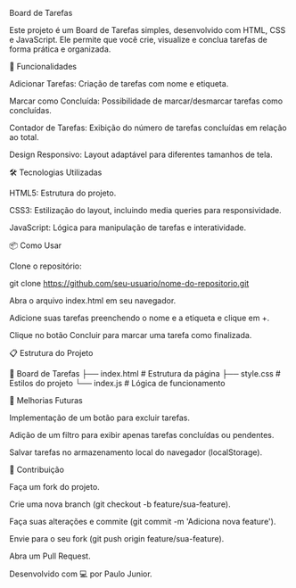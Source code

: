 Board de Tarefas

Este projeto é um Board de Tarefas simples, desenvolvido com HTML, CSS e JavaScript. Ele permite que você crie, visualize e conclua tarefas de forma prática e organizada.

🚀 Funcionalidades

Adicionar Tarefas: Criação de tarefas com nome e etiqueta.

Marcar como Concluída: Possibilidade de marcar/desmarcar tarefas como concluídas.

Contador de Tarefas: Exibição do número de tarefas concluídas em relação ao total.

Design Responsivo: Layout adaptável para diferentes tamanhos de tela.

🛠️ Tecnologias Utilizadas

HTML5: Estrutura do projeto.

CSS3: Estilização do layout, incluindo media queries para responsividade.

JavaScript: Lógica para manipulação de tarefas e interatividade.

📦 Como Usar

Clone o repositório:

git clone https://github.com/seu-usuario/nome-do-repositorio.git

Abra o arquivo index.html em seu navegador.

Adicione suas tarefas preenchendo o nome e a etiqueta e clique em +.

Clique no botão Concluir para marcar uma tarefa como finalizada.

📋 Estrutura do Projeto

📁 Board de Tarefas
├── index.html      # Estrutura da página
├── style.css       # Estilos do projeto
└── index.js        # Lógica de funcionamento

🎯 Melhorias Futuras

Implementação de um botão para excluir tarefas.

Adição de um filtro para exibir apenas tarefas concluídas ou pendentes.

Salvar tarefas no armazenamento local do navegador (localStorage).

🤝 Contribuição

Faça um fork do projeto.

Crie uma nova branch (git checkout -b feature/sua-feature).

Faça suas alterações e commite (git commit -m 'Adiciona nova feature').

Envie para o seu fork (git push origin feature/sua-feature).

Abra um Pull Request.

Desenvolvido com 💻 por Paulo Junior.

